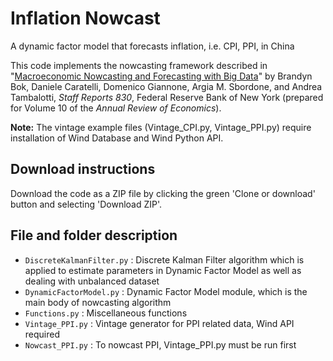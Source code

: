# Inflation Nowcast
A dynamic factor model that forecasts inflation, i.e. CPI, PPI, in China

This code implements the nowcasting framework described in "[Macroeconomic Nowcasting and Forecasting with Big Data](https://www.newyorkfed.org/research/staff_reports/sr830.html)" by Brandyn Bok, Daniele Caratelli, Domenico Giannone, Argia M. Sbordone, and Andrea Tambalotti, *Staff Reports 830*, Federal Reserve Bank of New York (prepared for Volume 10 of the *Annual Review of Economics*).

**Note:** The vintage example files (Vintage_CPI.py, Vintage_PPI.py) require installation of Wind Database and Wind Python API.

## Download instructions

Download the code as a ZIP file by clicking the green 'Clone or download' button and selecting 'Download ZIP'.


## File and folder description

* `DiscreteKalmanFilter.py` : Discrete Kalman Filter algorithm which is applied to estimate parameters in Dynamic Factor Model as well as dealing with unbalanced dataset
* `DynamicFactorModel.py` : Dynamic Factor Model module, which is the main body of nowcasting algorithm
* `Functions.py` : Miscellaneous functions
* `Vintage_PPI.py` : Vintage generator for PPI related data, Wind API required
* `Nowcast_PPI.py` : To nowcast PPI, Vintage_PPI.py must be run first
